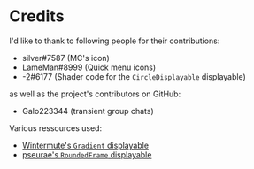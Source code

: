 # Credits

I'd like to thank to following people for their contributions:
- silver#7587 (MC's icon)
- LameMan#8999 (Quick menu icons)
- -2#6177 (Shader code for the `CircleDisplayable` displayable)

as well as the project's contributors on GitHub:
- Galo223344 (transient group chats)

Various ressources used:
- [Wintermute's `Gradient` displayable](https://github.com/WretchedTeam/WintermuteV3/blob/68415d2e1dd0e9b404361f1bd300084fa39fbfc0/game/mod_code/definitions/shaders/gradient.rpy)
- [pseurae's `RoundedFrame` displayable](https://gist.github.com/Pseurae/661e6084f756fc917b2889a386b16664)